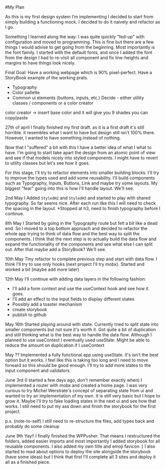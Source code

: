 #My Plan

As this is my first design system I'm implementing I decided to start from simply building a functioning mock.
I decided to do it naively and refactor as I go.

Something I learned along the way:
I was quite quickly "fed-up" with configuration and moved to programming. This is fine but there are a few things I would advise to get going from the beginning. Most importantly is the font family. I started with the default fonts, and once I added the font from the design I had to re-visit all component and fix line-heights and margins to have things look nicely.

Final Goal:
Have a working webpage which is 90% pixel-perfect.
Have a StoryBook example of the working prats.
- Typography
- Color pallette
- Common ui elements (buttons, inputs, etc.)
Decide - either utility classes / components or a color creator

color creator -> insert base color and it will give you 9 shades you can copy/paste

27th of april
I finally finished my first draft. as it is a first draft it's still horrible. it resembles what I want to have but design still isn't 100% there. However, I wanted to have something instead of nothing.

Now that I "suffered" a bit with this I have a better idea of what I what to have. I'm going to start take apart the design from an atomic point of view and see if that models nicely into styled components. I might have to revert to utility classes but let's see how it goes.

For this stage, I'll try to refactor elements into smaller building blocks. I'll try to improve the types used and add some reusability. I'll build components such as Typography, Inputs, Buttons, Link and maybe try some layouts. My biggest "fear" going into this is how I'll handle layout. We'll see.

2nd May
I Added `StyledH2` and `StyledH3` and started to play with shared typography. So far seems nice. After each run like this I will need to check the spacing in the layout.
*Stopped at h3, need to finish typography before I continue.

8th May
I Started by going in the Typography route but felt a bit like a dead end. So I moved to a top bottom approach and decided to refactor the whole app trying to think of data flow and the best way to split the components.
I think that the next step is to actually build the data flow and expand the functionality of the components and see what else I can split out.
After that maybe add a StoryBook? We'll see.

10th May
Tiny refactor to complete previous step and start with data flow. I think I'll try to use only hooks (next project I'll try mobx).
Started and worked a bit (maybe add more later)

12th May
I'll continue with adding data layers in the following fashion:
- I'll add a form context and use the useContext hook and see how it goes.
- I'll add an effect to the input fields to display different states
- Possibly add a toaster mechanism
- create storybook
- publish to github

May 16th
Started playing around with state.
Currently tried to split state into smaller components but not sure it's worth it. Got quite a bit of duplication and still thinking what is the best way to handle the data flow.
Although I planned to use useContext I eventually used useState. Might be able to reduce the amount on duplication if I useContext

May ??
Implemented a fully functional app using useState. it's isn't the best option but it works.
I feel like this is taking too long and I need to move forward so this should be good enough.
I'll try to add more states to the input component and validators.

June 3rd
(I started a few days ago, don't remember exactly when) I implemented a router with mobx and created a home page.
I was very curious to try Michel Werstrate's concept of separating state from ui and wanted to try an implementation of my own. It is still very basic but I hope to grow it.
Maybe I'll try to fake loading states in the next ui and see how that works.
I still need to put my ass down and finish the storybook for the first project.

p.s. (note-to-self) I still need to re-structure the files, add types back and probably do some cleanup

June 9th
Yay!! I finally finished the WPPusher. That means I restructured the folders, added easier imports and most importantly I added storybook for all reusable components. I also added my own title and emoji favicon :)
I also started to read about options to deploy the site alongside the storybook (have some ideas) but I think that first I'll complete all 3 sites and deploy it all as a finished piece.
